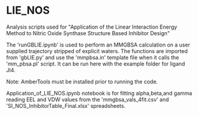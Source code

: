 # LIE_NOS
Analysis scripts used for "Application of the Linear Interaction Energy Method to Nitric Oxide Synthase Structure Based Inhibitor Design"

The 'runGBLIE.ipynb' is used to perform an MMGBSA calculation on a user supplied trajectory stripped of explicit waters. The functions are imported from 'gbLIE.py' and use the 'mmpbsa.in' template file when it calls the 'mm_pbsa.pl' script. It can be run here with the example folder for ligand JI4.

Note: AmberTools must be installed prior to running the code.

Application_of_LIE_NOS.ipynb notebook is for fitting alpha,beta,and gamma reading EEL and VDW values from the 'mmgbsa_vals_4fit.csv' and 'SI_NOS_InhibitorTable_Final.xlsx' spreadsheets.


